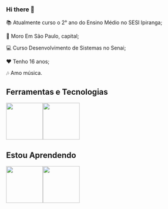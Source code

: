 ### Hi there 👋

<!--
**jujusmelo/jujusmelo** is a ✨ _special_ ✨ repository because its `README.md` (this file) appears on your GitHub profile.

Here are some ideas to get you started:

- 🔭 I’m currently working on ...
- 🌱 I’m currently learning ...
- 👯 I’m looking to collaborate on ...
- 🤔 I’m looking for help with ...
- 💬 Ask me about ...
- 📫 How to reach me: ...
- 😄 Pronouns: ...
- ⚡ Fun fact: ...
-->
📚 Atualmente curso o 2° ano do Ensino Médio no SESI Ipiranga;

🏡 Moro Em São Paulo, capital;

💻 Curso Desenvolvimento de Sistemas no Senai;

❤ Tenho 16 anos;

🎶 Amo música.

## Ferramentas e Tecnologias

 <img src="https://cdn.jsdelivr.net/gh/devicons/devicon/icons/github/github-original.svg" width="100" height="100"/><img src="https://cdn.jsdelivr.net/gh/devicons/devicon/icons/vscode/vscode-plain-wordmark.svg" width="100" heigh="100" />
          
 
## Estou Aprendendo
<img src="https://cdn.jsdelivr.net/gh/devicons/devicon/icons/html5/html5-original-wordmark.svg" width="100" heigh="100"/><img src="https://cdn.jsdelivr.net/gh/devicons/devicon/icons/css3/css3-original-wordmark.svg" width="100" heigh="100" /> 
        
